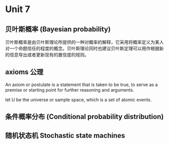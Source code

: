 # Unit 7

## 贝叶斯概率 (Bayesian probability)
贝叶斯概率是由贝叶斯理论所提供的一种对概率的解释，它采用将概率定义为某人对一个命题信任的程度的概念。贝叶斯理论同时也建议贝叶斯定理可以用作根据新的信息导出或者更新现有的置信度的规则。

## axioms 公理
An axiom or postulate is a statement that is taken to be true, to serve as a premise or starting point for further reasoning and arguments. 

let U be the universe or sample space, which is a set of atomic events.

## 条件概率分布 (Conditional probability distribution)

## 随机状态机 Stochastic state machines 